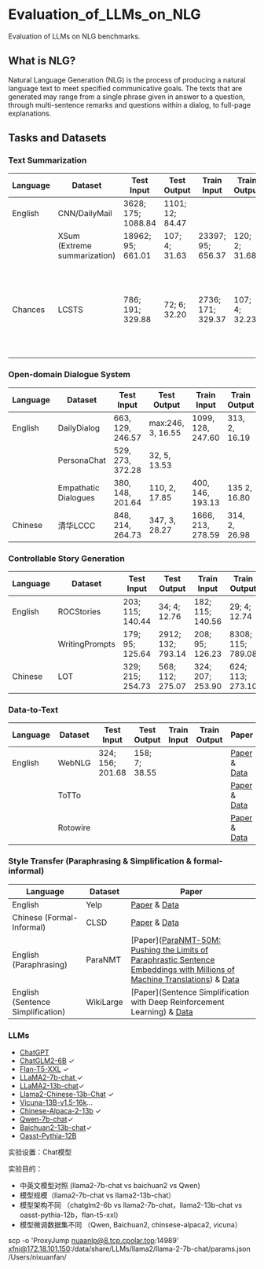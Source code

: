 # Evaluation_of_LLMs_on_NLG
Evaluation of LLMs on NLG benchmarks.

## What is NLG?

Natural Language Generation (NLG) is the process of producing a natural language text to meet specified communicative goals. The texts that are generated may range from a single phrase given in answer to a question, through multi-sentence remarks and questions within a dialog, to full-page explanations.

## Tasks and Datasets

### Text Summarization

| Language | Dataset                      | Test Input         | Test Output     | Train Input       | Train Output  | Data                                                         |
| -------- | ---------------------------- | ------------------ | --------------- | ----------------- | ------------- | ------------------------------------------------------------ |
| English  | CNN/DailyMail                | 3628; 175; 1088.84 | 1101; 12; 84.47 |                   |               | [Paper](https://arxiv.org/pdf/1602.06023v5.pdf) & [Data](https://github.com/abisee/cnn-dailymail) |
|          | XSum (Extreme summarization) | 18962; 95; 661.01  | 107; 4; 31.63   | 23397; 95; 656.37 | 120; 2; 31.68 | [Paper](https://arxiv.org/pdf/1808.08745v1.pdf) & [Data](https://github.com/EdinburghNLP/XSum/tree/master/XSum-Dataset) |
| Chances  | LCSTS                        | 786; 191; 329.88   | 72; 6; 32.20    | 2736; 171; 329.37 | 107; 4; 32.23 | --[原始数据](https://www.jianshu.com/p/8f52352f0748?tdsourcetag=s_pcqq_aiomsg) [处理后数据](https://pan.baidu.com/share/init?surl=80aTaZe-5jopVBBJhBrTWg) 提取码：duba |



### Open-domain Dialogue System

| Language | Dataset              | Test Input       | Test Output       | Train Input       | Train Output  | Data                                                         |
| -------- | -------------------- | ---------------- | ----------------- | ----------------- | ------------- | ------------------------------------------------------------ |
| English  | DailyDialog          | 663, 129, 246.57 | max:246, 3, 16.55 | 1099, 128, 247.60 | 313, 2, 16.19 | [Paper](https://arxiv.org/pdf/1710.03957v1.pdf) & [Data](http://yanran.li/dailydialog) |
|          | PersonaChat          | 529, 273, 372.28 | 32, 5, 13.53      |                   |               | [Paper](https://arxiv.org/abs/1801.07243) & [Data](https://www.kaggle.com/datasets/atharvjairath/personachat) |
|          | Empathatic Dialogues | 380, 148, 201.64 | 110, 2, 17.85     | 400, 146, 193.13  | 135 2, 16.80  | [Paper](https://arxiv.org/abs/1811.00207) & [Data](https://www.kaggle.com/datasets/atharvjairath/empathetic-dialogues-facebook-ai) |
| Chinese  | 清华LCCC             | 848, 214, 264.73 | 347, 3, 28.27     | 1666, 213, 278.59 | 314, 2, 26.98 | [Paper](https://arxiv.org/abs/2008.03946) & [Data](https://github.com/thu-coai/CDial-GPT) |



### Controllable Story Generation

| Language | Dataset        | Test Input       | Test Output       | Train Input      | Train Output      | Paper                                                        |
| -------- | -------------- | ---------------- | ----------------- | ---------------- | ----------------- | ------------------------------------------------------------ |
| English  | ROCStories     | 203; 115; 140.44 | 34; 4; 12.76      | 182; 115; 140.56 | 29; 4; 12.74      | [Paper](https://aclanthology.org/N16-1098.pdf) & [Data](https://cs.rochester.edu/nlp/rocstories/) |
|          | WritingPrompts | 179; 95; 125.64  | 2912; 132; 793.14 | 208; 95; 126.23  | 8308; 115; 789.08 | [Paper](https://arxiv.org/pdf/1805.04833v1.pdf) & [Data](https://www.kaggle.com/ratthachat/writing-prompts) |
| Chinese  | LOT            | 329; 215; 254.73 | 568; 112; 275.07  | 324; 207; 253.90 | 624; 113; 273.10  | [Paper](https://direct.mit.edu/tacl/article/doi/10.1162/tacl_a_00469/110537/LOT-A-Story-Centric-Benchmark-for-Evaluating) & [Data](https://cloud.tsinghua.edu.cn/d/0cf033b0c7c049be855d/) |



### Data-to-Text

| Language | Dataset  | Test Input       | Test Output   | Train Input | Train Output | Paper                                                        |
| -------- | -------- | ---------------- | ------------- | ----------- | ------------ | ------------------------------------------------------------ |
| English  | WebNLG   | 324; 156; 201.68 | 158; 7; 38.55 |             |              | [Paper](https://aclanthology.org/P17-1017.pdf) & [Data](https://webnlg-challenge.loria.fr/) |
|          | ToTTo    |                  |               |             |              | [Paper](https://arxiv.org/pdf/2004.14373v3.pdf) & [Data](https://github.com/google-research-datasets/totto) |
|          | Rotowire |                  |               |             |              | [Paper](https://arxiv.org/pdf/1707.08052v1.pdf) & [Data](https://github.com/harvardnlp/boxscore-data) |



### Style Transfer (Paraphrasing & Simplification & formal-informal)

| Language                          | Dataset   | Paper                                                        |
| --------------------------------- | --------- | ------------------------------------------------------------ |
| English                           | Yelp      | [Paper](https://arxiv.org/abs/1705.09655) & [Data](https://github.com/shentianxiao/language-style-transfer/tree/master) |
| Chinese (Formal-Informal)         | CLSD      | [Paper](https://arxiv.org/abs/1909.11493) & [Data](https://drive.google.com/file/d/15TxvHgd_SEC-Wy47uI_CgDdiPf_yUw60/view?pli=1) |
| English (Paraphrasing)            | ParaNMT   | [Paper]([ParaNMT-50M: Pushing the Limits of Paraphrastic Sentence Embeddings with Millions of Machine Translations](https://paperswithcode.com/paper/paranmt-50m-pushing-the-limits-of)) & [Data](https://www.cs.cmu.edu/~jwieting/) |
| English (Sentence Simplification) | WikiLarge | [Paper](Sentence Simplification with Deep Reinforcement Learning) & [Data](https://github.com/XingxingZhang/dress) |



### LLMs

- [ChatGPT](https://chat.openai.com/auth/login)
- [ChatGLM2-6B](https://huggingface.co/THUDM/chatglm2-6b)  $\checkmark$ 
- [Flan-T5-XXL](https://huggingface.co/google/flan-t5-xxl) $\checkmark$ 
- [LLaMA2-7b-chat ](https://huggingface.co/meta-llama/Llama-2-7b-chat-hf)$\checkmark$ 
- [LLaMA2-13b-chat](https://huggingface.co/meta-llama/Llama-2-13b-chat-hf)$\checkmark$
- [Llama2-Chinese-13b-Chat](https://huggingface.co/FlagAlpha/Llama2-Chinese-13b-Chat) $\checkmark$
- [Vicuna-13B-v1.5-16k](https://github.com/lm-sys/FastChat)$\dots$
- [Chinese-Alpaca-2-13b](https://github.com/ymcui/Chinese-LLaMA-Alpaca/wiki) $\checkmark$
- [Qwen-7b-chat](https://huggingface.co/Qwen/Qwen-7B-Chat)$\checkmark$ 
- [Baichuan2-13b-chat](https://huggingface.co/baichuan-inc/Baichuan-13B-Chat)$\checkmark$ 
- [Oasst-Pythia-12B ](https://huggingface.co/OpenAssistant) 

实验设置：Chat模型

实验目的：

- 中英文模型对照 (llama2-7b-chat vs baichuan2 vs Qwen)
- 模型规模（llama2-7b-chat vs llama2-13b-chat）
- 模型架构不同 （chatglm2-6b vs llama2-7b-chat，llama2-13b-chat vs oasst-pythia-12b，flan-t5-xxl）
- 模型微调数据集不同 （Qwen, Baichuan2, chinsese-alpaca2, vicuna）

scp -o 'ProxyJump nuaanlp@8.tcp.cpolar.top:14989' xfni@172.18.101.150:/data/share/LLMs/llama2/llama-2-7b-chat/params.json  /Users/nixuanfan/

